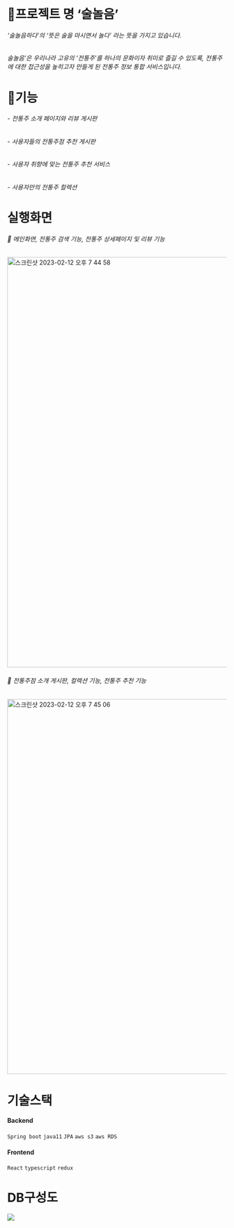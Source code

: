 # 🍷프로젝트 명 ‘술놀음’

  ###### ‘술놀음하다’의 ‘뜻은 술을 마시면서 놀다’ 라는 뜻을 가지고 있습니다.  
  
  ###### 술놀음’은 우리나라 고유의 ‘전통주’를 하나의 문화이자 취미로 즐길 수 있도록, 전통주에 대한 접근성을 높히고자 만들게 된 전통주 정보 통합 서비스입니다.  
    
    
  # 🍺기능  
  

  ###### - 전통주 소개 페이지와 리뷰 게시판
  ###### - 사용자들의 전통주점 추천 게시판
  ###### - 사용자 취향에 맞는 전통주 추천 서비스
  ###### - 사용자만의 전통주 컬렉션  
 
# 실행화면
######  🔽 메인화면, 전통주 검색 기능, 전통주 상세페이지 및 리뷰 기능
  <img width="943" alt="스크린샷 2023-02-12 오후 7 44 58" src="https://user-images.githubusercontent.com/73164845/218306771-d36445d3-476c-45e1-abfb-8f527094dc23.png">
  
######  🔽 전통주점 소개 게시판, 컬렉션 기능, 전통주 추천 기능
  <img width="862" alt="스크린샷 2023-02-12 오후 7 45 06" src="https://user-images.githubusercontent.com/73164845/218306791-002946b8-181c-4147-8cff-073a41e17885.png">
  
# 기술스택

#### Backend
`Spring boot` `java11` `JPA`
`aws s3`  `aws RDS` 

#### Frontend
`React` `typescript` `redux`


# DB구성도
![](https://user-images.githubusercontent.com/79689350/203013755-4b2f5707-b892-4c44-ad63-2cf81439bab1.PNG)
